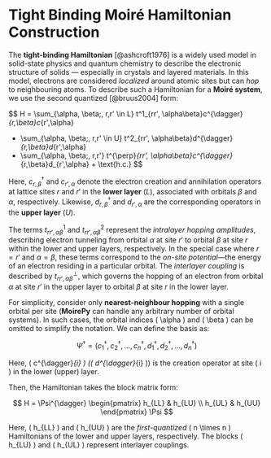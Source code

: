 # Tight Binding Moiré Hamiltonian Construction

The **tight-binding Hamiltonian** [@ashcroft1976] is a widely used model in solid-state physics and quantum chemistry to describe the electronic structure of solids — especially in crystals and layered materials. In this model, electrons are considered *localized* around atomic sites but can *hop* to neighbouring atoms. To describe such a Hamiltonian for a **Moiré system**, we use the second quantized [@bruus2004] form:  

$$
H = \sum_{\alpha, \beta;\, r,r' \in L} t^1_{rr', \alpha\beta}c^{\dagger}_{r,\beta}c_{r',\alpha} 
+ \sum_{\alpha, \beta;\, r,r' \in U} t^2_{rr', \alpha\beta}d^{\dagger}_{r,\beta}d_{r',\alpha} 
+ \sum_{\alpha, \beta;\, r,r'} t^{\perp}_{rr', \alpha\beta}c^{\dagger}_{r,\beta}d_{r',\alpha} + \text{h.c.}
$$

Here, $c^{\dagger}_{r,\beta}$ and $c_{r',\alpha}$ denote the electron creation and annihilation operators at lattice sites $r$ and $r'$ in the **lower layer** ($L$), associated with orbitals $\beta$ and $\alpha$, respectively. Likewise, $d^{\dagger}_{r,\beta}$ and $d_{r',\alpha}$ are the corresponding operators in the **upper layer** ($U$).

The terms $t^1_{rr', \alpha\beta}$ and $t^2_{rr', \alpha\beta}$ represent the *intralayer hopping amplitudes*, describing electron tunneling from orbital $\alpha$ at site $r'$ to orbital $\beta$ at site $r$ within the lower and upper layers, respectively. In the special case where $r = r'$ and $\alpha = \beta$, these terms correspond to the *on-site potential*—the energy of an electron residing in a particular orbital. The *interlayer coupling* is described by $t^{\perp}_{rr', \alpha\beta}$, which governs the hopping of an electron from orbital $\alpha$ at site $r'$ in the upper layer to orbital $\beta$ at site $r$ in the lower layer.

For simplicity, consider only **nearest-neighbour hopping** with a single orbital per site (**MoirePy** can handle any arbitrary number of orbital systems). In such cases, the orbital indices \( \alpha \) and \( \beta \) can be omitted to simplify the notation. We can define the basis as:

$$
\Psi^{\dagger} = (c^{\dagger}_{1}, c^{\dagger}_{2}, \dots, c^{\dagger}_{n}, d^{\dagger}_{1}, d^{\dagger}_{2}, \dots, d^{\dagger}_{n})
$$

Here, \( c^{\dagger}_{i} \) (\( d^{\dagger}_{i} \)) is the creation operator at site \( i \) in the lower (upper) layer.

Then, the Hamiltonian takes the block matrix form:

$$
H = \Psi^{\dagger}
\begin{pmatrix}
h_{LL} & h_{LU} \\
h_{UL} & h_{UU}
\end{pmatrix}
\Psi
$$

Here, \( h_{LL} \) and \( h_{UU} \) are the *first-quantized* \( n \times n \) Hamiltonians of the lower and upper layers, respectively. The blocks \( h_{LU} \) and \( h_{UL} \) represent interlayer couplings.
<!-- 
## References

1. Neil Ashcroft, and David Mermin, Solid State Physics, Saunders College Publishing, 1976.

2. H. Bruus and K. Flensberg, Many-Body Quantum Theory in Condensed Matter Physics: An Introduction, OUP Oxford, 2004. -->